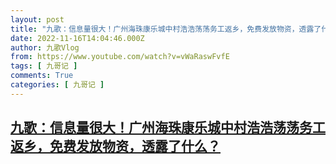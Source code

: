 ```yaml
---
layout: post
title: "九歌：信息量很大！广州海珠康乐城中村浩浩荡荡务工返乡，免费发放物资，透露了什么？"
date: 2022-11-16T14:04:46.000Z
author: 九歌Vlog
from: https://www.youtube.com/watch?v=vWaRaswFvfE
tags: [ 九哥记 ]
comments: True
categories: [ 九哥记 ]
---
```

<!--1668607486000-->
[九歌：信息量很大！广州海珠康乐城中村浩浩荡荡务工返乡，免费发放物资，透露了什么？](https://www.youtube.com/watch?v=vWaRaswFvfE)
------

<div>

</div>
